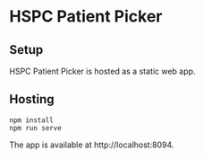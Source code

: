# HSPC Patient Picker

## Setup

HSPC Patient Picker is hosted as a static web app.

## Hosting
````
npm install
npm run serve
````

The app is available at http://localhost:8094.

